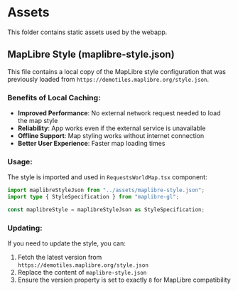 # Assets

This folder contains static assets used by the webapp.

## MapLibre Style (maplibre-style.json)

This file contains a local copy of the MapLibre style configuration that was previously loaded from `https://demotiles.maplibre.org/style.json`.

### Benefits of Local Caching:
- **Improved Performance**: No external network request needed to load the map style
- **Reliability**: App works even if the external service is unavailable
- **Offline Support**: Map styling works without internet connection
- **Better User Experience**: Faster map loading times

### Usage:
The style is imported and used in `RequestsWorldMap.tsx` component:

```typescript
import maplibreStyleJson from "../assets/maplibre-style.json";
import type { StyleSpecification } from "maplibre-gl";

const maplibreStyle = maplibreStyleJson as StyleSpecification;
```

### Updating:
If you need to update the style, you can:
1. Fetch the latest version from `https://demotiles.maplibre.org/style.json`
2. Replace the content of `maplibre-style.json`
3. Ensure the version property is set to exactly `8` for MapLibre compatibility
